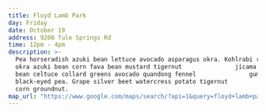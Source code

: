 ```yaml
---
title: Floyd Lamb Park
day: Friday
date: October 19
address: 9200 Tule Springs Rd
time: 12pm - 4pm
description: >-
  Pea horseradish azuki bean lettuce avocado asparagus okra. Kohlrabi radish
  okra azuki bean corn fava bean mustard tigernut               jícama green
  bean celtuce collard greens avocado quandong fennel               gumbo
  black-eyed pea. Grape silver beet watercress potato tigernut              
  corn groundnut.
map_url: "https://www.google.com/maps/search/?api=1&query=floyd+lamb+park"
---
```

